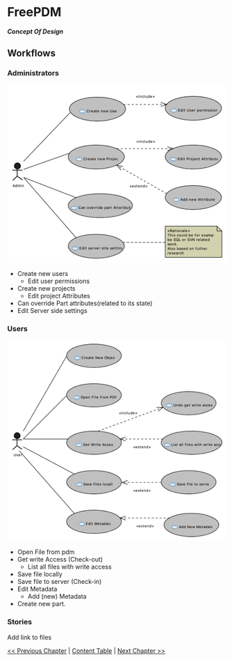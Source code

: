 # FreePDM
***Concept Of Design***

## Workflows

### Administrators
![Usecase Diagram users](FreePDM_CoD-Figures/UC_Admin.png)


- Create new users
  - Edit user permissions
- Create new projects
  - Edit project Attributes
- Can override Part attributes(related to its state)
- Edit Server side settings

### Users

![Usecase Diagram users](FreePDM_CoD-Figures/UC_User.png)

- Open File from pdm
- Get write Access (Check-out)
  - List all files with write access
- Save file locally
- Save file to server (Check-in)
- Edit Metadata
  - Add (new) Metadata
- Create new part.

### Stories

Add link to files


[<< Previous Chapter](FreePDM_01-RequestedInformation.md) | [Content Table](README.md) | [Next Chapter >>](FreePDM_03-DesignDecisions.md)
